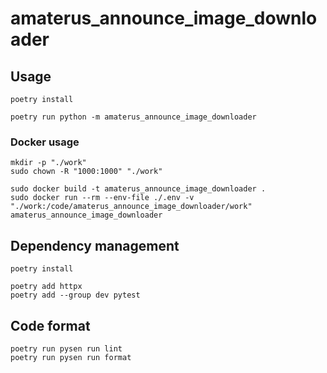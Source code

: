 # amaterus_announce_image_downloader

## Usage

```shell
poetry install

poetry run python -m amaterus_announce_image_downloader
```

### Docker usage

```shell
mkdir -p "./work"
sudo chown -R "1000:1000" "./work"

sudo docker build -t amaterus_announce_image_downloader .
sudo docker run --rm --env-file ./.env -v "./work:/code/amaterus_announce_image_downloader/work" amaterus_announce_image_downloader
```

## Dependency management

```shell
poetry install

poetry add httpx
poetry add --group dev pytest
```

## Code format

```shell
poetry run pysen run lint
poetry run pysen run format
```
